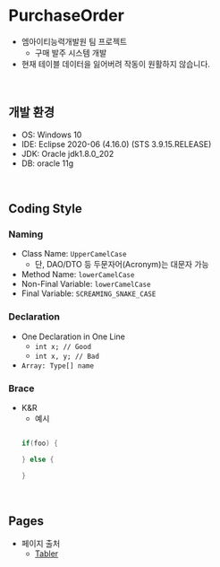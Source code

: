 # PurchaseOrder
- 엠아이티능력개발원 팀 프로젝트
  + 구매 발주 시스템 개발
- 현재 테이블 데이터을 잃어버려 작동이 원활하지 않습니다.
<br>

## 개발 환경
- OS: Windows 10
- IDE: Eclipse 2020-06 (4.16.0) (STS 3.9.15.RELEASE)
- JDK: Oracle jdk1.8.0_202
- DB: oracle 11g
<br>




## Coding Style

### Naming
- Class Name: `UpperCamelCase`
  + 단, DAO/DTO 등 두문자어(Acronym)는 대문자 가능
- Method Name: `lowerCamelCase`
- Non-Final Variable: `lowerCamelCase`
- Final Variable: `SCREAMING_SNAKE_CASE`

### Declaration
  - One Declaration in One Line
    + `int x; // Good`
    + `int x, y; // Bad`
  - `Array: Type[] name`
  
### Brace
  - K&R
  	+ 예시
  	```java
  	
  	if(foo) {
  	
  	} else {
  	
  	}
  	
  	```
<br>

## Pages
  - 페이지 출처
    + [Tabler](https://tabler.io/)
    
